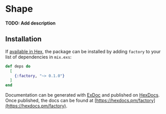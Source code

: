 # Shape

**TODO: Add description**

## Installation

If [available in Hex](https://hex.pm/docs/publish), the package can be installed
by adding `factory` to your list of dependencies in `mix.exs`:

```elixir
def deps do
  [
    {:factory, "~> 0.1.0"}
  ]
end
```

Documentation can be generated with [ExDoc](https://github.com/elixir-lang/ex_doc)
and published on [HexDocs](https://hexdocs.pm). Once published, the docs can
be found at [https://hexdocs.pm/factory](https://hexdocs.pm/factory).

